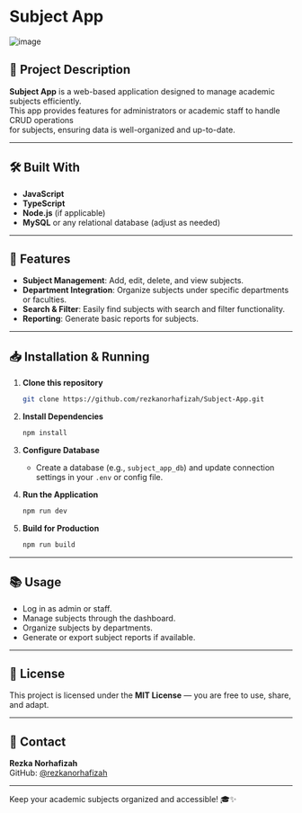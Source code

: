 # Subject App

![image](https://github.com/user-attachments/assets/d0188cba-53fb-40eb-860b-c211f0b63f2c)

## 📌 Project Description
**Subject App** is a web-based application designed to manage academic subjects efficiently.  
This app provides features for administrators or academic staff to handle CRUD operations  
for subjects, ensuring data is well-organized and up-to-date.

---

## 🛠️ Built With
- **JavaScript**
- **TypeScript**
- **Node.js** (if applicable)
- **MySQL** or any relational database (adjust as needed)

---

## 🚀 Features
- **Subject Management**: Add, edit, delete, and view subjects.
- **Department Integration**: Organize subjects under specific departments or faculties.
- **Search & Filter**: Easily find subjects with search and filter functionality.
- **Reporting**: Generate basic reports for subjects.

---

## 📥 Installation & Running

1. **Clone this repository**
   ```bash
   git clone https://github.com/rezkanorhafizah/Subject-App.git
   ```

2. **Install Dependencies**
   ```bash
   npm install
   ```

3. **Configure Database**
   - Create a database (e.g., `subject_app_db`) and update connection settings in your `.env` or config file.

4. **Run the Application**
   ```bash
   npm run dev
   ```

5. **Build for Production**
   ```bash
   npm run build
   ```

---

## 📚 Usage
- Log in as admin or staff.
- Manage subjects through the dashboard.
- Organize subjects by departments.
- Generate or export subject reports if available.

---

## 📄 License
This project is licensed under the **MIT License** — you are free to use, share, and adapt.

---

## 🙋 Contact
**Rezka Norhafizah**  
GitHub: [@rezkanorhafizah](https://github.com/rezkanorhafizah)

---

Keep your academic subjects organized and accessible! 🎓✨


